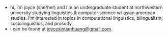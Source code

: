- hi, i’m joyce (she/her) and i'm an undergraduate student at northwestern university studying linguistics & computer science w/ asian american studies. i'm interested in topics in computational linguistics, bilingualism, sociolinguistics, and prosody.
- i can be found at joycexintianhuang@gmail.com.

